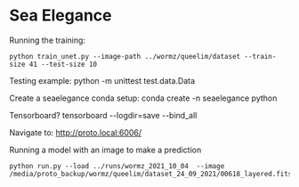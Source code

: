 # Sea Elegance

Running the training:

    python train_unet.py --image-path ../wormz/queelim/dataset --train-size 41 --test-size 10

Testing example: 
    python -m unittest test.data.Data

Create a seaelegance conda setup:
    conda create -n seaelegance python

Tensorboard?
    tensorboard --logdir=save --bind_all

Navigate to:
    http://proto.local:6006/


Running a model with an image to make a prediction

    python run.py --load ../runs/wormz_2021_10_04  --image /media/proto_backup/wormz/queelim/dataset_24_09_2021/00618_layered.fits